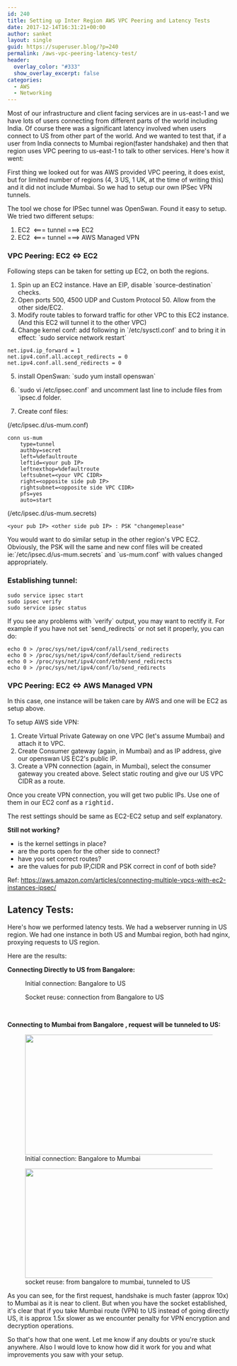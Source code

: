 ```yaml
---
id: 240
title: Setting up Inter Region AWS VPC Peering and Latency Tests
date: 2017-12-14T16:31:21+00:00
author: sanket
layout: single
guid: https://superuser.blog/?p=240
permalink: /aws-vpc-peering-latency-test/
header:
  overlay_color: "#333"
  show_overlay_excerpt: false
categories:
  - AWS
  - Networking
---
```


Most of our infrastructure and client facing services are in us-east-1 and we have lots of users connecting from different parts of the world including India. Of course there was a significant latency involved when users connect to US from other part of the world. And we wanted to test that, if a user from India connects to Mumbai region(faster handshake) and then that region uses VPC peering to us-east-1 to talk to other services. Here's how it went:


First thing we looked out for was AWS provided VPC peering, it does exist, but for limited number of regions (4, 3 US, 1 UK, at the time of writing this) and it did not include Mumbai. So we had to setup our own IPSec VPN tunnels.

The tool we chose for IPSec tunnel was OpenSwan. Found it easy to setup. We tried two different setups:

  1. EC2  <=== tunnel ===> EC2
  2. EC2  <=== tunnel ===> AWS Managed VPN

### VPC Peering: EC2 <=> EC2

Following steps can be taken for setting up EC2, on both the regions.

<li style="list-style-type: none;">
  <ol>
    <li>
      Spin up an EC2 instance. Have an EIP, disable `source-destination` checks.
    </li>
    <li>
      Open ports 500, 4500 UDP and Custom Protocol 50. Allow from the other side/EC2.
    </li>
    <li>
      Modify route tables to forward traffic for other VPC to this EC2 instance. (And this EC2 will tunnel it to the other VPC)
    </li>
    <li>
      Change kernel conf: add following in `/etc/sysctl.conf` and to bring it in effect: `sudo service network restart`
    </li>
  </ol>
</li>

```
net.ipv4.ip_forward = 1
net.ipv4.conf.all.accept_redirects = 0
net.ipv4.conf.all.send_redirects = 0
```

5. install OpenSwan: \`sudo yum install openswan\`

6. \`sudo vi /etc/ipsec.conf\` and uncomment last line to include files from \`ipsec.d folder.

7. Create conf files:

(/etc/ipsec.d/us-mum.conf)
```
conn us-mum
	type=tunnel
	authby=secret
	left=%defaultroute
	leftid=<your pub IP>
	leftnexthop=%defaultroute
	leftsubnet=<your VPC CIDR>
	right=<opposite side pub IP>
	rightsubnet=<opposite side VPC CIDR>
	pfs=yes
	auto=start
```

(/etc/ipsec.d/us-mum.secrets)
```
<your pub IP> <other side pub IP> : PSK "changemeplease"
```

You would want to do similar setup in the other region's VPC EC2. Obviously, the PSK will the same and new conf files will be created ie:\`/etc/ipsec.d/us-mum.secrets\` and \`us-mum.conf\` with values changed appropriately.

### Establishing tunnel:

```shell
sudo service ipsec start
sudo ipsec verify
sudo service ipsec status
```

If you see any problems with \`verify\` output, you may want to rectify it. For example if you have not set \`send_redirects\` or not set it properly, you can do:

```
echo 0 > /proc/sys/net/ipv4/conf/all/send_redirects
echo 0 > /proc/sys/net/ipv4/conf/default/send_redirects
echo 0 > /proc/sys/net/ipv4/conf/eth0/send_redirects
echo 0 > /proc/sys/net/ipv4/conf/lo/send_redirects
```

### VPC Peering: EC2 <=> AWS Managed VPN

In this case, one instance will be taken care by AWS and one will be EC2 as setup above.

To setup AWS side VPN:

<ol class="remarkup-list">
  <li class="remarkup-list-item">
    Create Virtual Private Gateway on one VPC (let's assume Mumbai) and attach it to VPC.
  </li>
  <li class="remarkup-list-item">
    Create Consumer gateway (again, in Mumbai) and as IP address, give our openswan US EC2's public IP.
  </li>
  <li class="remarkup-list-item">
    Create a VPN connection (again, in Mumbai), select the consumer gateway you created above. Select static routing and give our US VPC CIDR as a route.
  </li>
</ol>

Once you create VPN connection, you will get two public IPs. Use one of them in our EC2 conf as a <tt class="remarkup-monospaced">rightid. </tt>

The rest settings should be same as EC2-EC2 setup and self explanatory.

**Still not working?**

<ul class="remarkup-list">
  <li class="remarkup-list-item">
    is the kernel settings in place?
  </li>
  <li class="remarkup-list-item">
    are the ports open for the other side to connect?
  </li>
  <li class="remarkup-list-item">
    have you set correct routes?
  </li>
  <li class="remarkup-list-item">
    are the values for pub IP,CIDR and PSK correct in conf of both side?
  </li>
</ul>

Ref: <a href="https://aws.amazon.com/articles/connecting-multiple-vpcs-with-ec2-instances-ipsec/" target="_blank" rel="noopener">https://aws.amazon.com/articles/connecting-multiple-vpcs-with-ec2-instances-ipsec/</a>

## Latency Tests:

Here's how we performed latency tests. We had a webserver running in US region. We had one instance in both US and Mumbai region, both had nginx, proxying requests to US region.

Here are the results:

**Connecting Directly to US from Bangalore:**

<figure>
  <img src="{{ site.url }}{{ site.baseurl }}/wp-content/uploads/2017/12/us_initial.jpg" alt="">
  <figcaption>Initial connection: Bangalore to US</figcaption>
</figure> 

<figure>
  <img src="{{ site.url }}{{ site.baseurl }}/wp-content/uploads/2017/12/us_repeat.jpg" alt="">
  <figcaption>Socket reuse: connection from Bangalore to US</figcaption>
</figure> 
&nbsp;


**Connecting to Mumbai from Bangalore , request will be tunneled to US:**

<figure>
<img src="//superuser.blog/wp-content/uploads/2017/12/mum_initial.jpg" alt="" width="521" height="271" srcset="https://superuser.blog/wp-content/uploads/2017/12/mum_initial.jpg 521w, https://superuser.blog/wp-content/uploads/2017/12/mum_initial-300x156.jpg 300w" sizes="(max-width: 521px) 100vw, 521px" />
<figcaption >Initial connection: Bangalore to Mumbai</figcaption>
</figure> 

<figure>
<img class="wp-image-245 size-full" src="//superuser.blog/wp-content/uploads/2017/12/mum_repeat.jpg" alt="" width="520" height="247" srcset="https://superuser.blog/wp-content/uploads/2017/12/mum_repeat.jpg 520w, https://superuser.blog/wp-content/uploads/2017/12/mum_repeat-300x143.jpg 300w" sizes="(max-width: 520px) 100vw, 520px" />
<figcaption >socket reuse: from bangalore to mumbai, tunneled to US</figcaption>
</figure> 


As you can see, for the first request, handshake is much faster (approx 10x) to Mumbai as it is near to client. But when you have the socket established, it's clear that if you take Mumbai route (VPN) to US instead of going directly US, it is approx 1.5x slower as we encounter penalty for VPN encryption and decryption operations.

So that's how that one went. Let me know if any doubts or you're stuck anywhere. Also I would love to know how did it work for you and what improvements you saw with your setup.